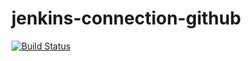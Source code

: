 # jenkins-connection-github
[![Build Status](http://34.27.146.47/buildStatus/icon?job=connect-jenkins-github)](http://34.27.146.47/job/connect-jenkins-github/)


